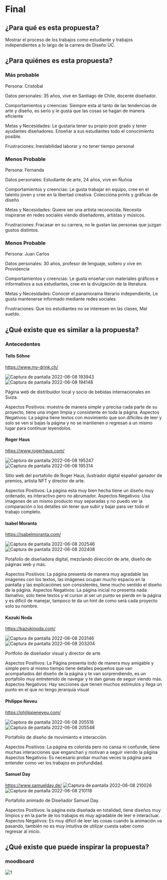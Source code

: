 # Final

## ¿Para qué es esta propuesta?

Mostrar el proceso de los trabajos como estudiante y trabajos independientes a lo largo de la carrera de Diseño UC.

## ¿Para quiénes es esta propuesta?

### Más probable

Persona: Cristobal

Datos personales: 35 años, vive en Santiago de Chile, docente diseñador.

Comportamientos y creencias: Siempre esta al tanto de las tendencias de arte y diseño, es serio y le gusta que las cosas se hagan de manera eficiente

Metas y Necesidades: Le gustaría tener su propio post grado y tener ayudantes diseñadores. Enseñar a sus estudiantes todo el conocimiento posible.

Frustraciones: Inestabilidad laborar y no tener tiempo personal

### Menos Probable 

Persona: Fernanda

Datos personales: Estudiante de arte, 24 años, vive en Ñuñoa

Comportamientos y creencias: Le gusta trabajar en equipo, cree en el talento joven y cree en la libertad creativa. Colecciona prints y gráficas de diseño

Metas y Necesidades: Quiere ser una artista reconocida. Necesita inspirarse en redes sociales viendo diseñadores, artistas y músicos.

Frustraciones: Fracasar en su carrera, no le gustan las personas que juzgan gustos distintos.

### Menos Probable

Persona: Juan Carlos

Datos personales: 30 años, profesor de lenguaje, soltero y vive en Providencia

Comportamientos y creencias: Le gusta enseñar con materiales gráficos e informativos a sus estudiantes, cree en la divulgación de la literatura.

Metas y Necesidades: Conocer el panamorama literario independiente, Le gusta mantenerse informado mediante redes sociales

Frustraciones: Que los estudiantes no se interesen en las clases, Mal sueldo.

## ¿Qué existe que es similar a la propuesta? 

### Antecedentes

#### Tells Söhne

https://www.my-drink.ch/

![Captura de pantalla 2022-06-08 193943](https://user-images.githubusercontent.com/101229924/172735222-0f52b4d1-fa7c-4540-a533-82ad4b514b67.png)
![Captura de pantalla 2022-06-08 194148](https://user-images.githubusercontent.com/101229924/172735286-bbe18fe5-47f7-483e-a5ad-2f8ab0279d25.png)

Página web de distribuidor local y socio de bebidas internacionales en Suiza.

Aspectos Positivos: muestra de manera simple y precisa cada parte de su proyecto, tiene una imgen limpia y consistente en toda la página.
Aspectos Negativos: La página tiene textos con movimiento que son dificiles de leer y solo se ven si bajas la página y no se mantienen o regresan a un mismo lugar para continuar leyendolos.

#### Roger Haus 

https://www.rogerhaus.com/

![Captura de pantalla 2022-06-08 195247](https://user-images.githubusercontent.com/101229924/172736434-66620812-1efd-49f6-9e45-488f82b1ebee.png)
![Captura de pantalla 2022-06-08 195314](https://user-images.githubusercontent.com/101229924/172736447-fbbbfcd0-0435-444a-95fb-5d3629d4a852.png)

Sitio web del portafolio de Roger Haus, ilustrador digital español ganador de premios, artista NFT y director de arte.

Aspectos Positivos: La página esta muy bien hecha tiene un diseño muy ordenado, es interactivo pero no abrumador.
Aspectos Negativos: Usa imagenes de un mismo producto muy separadas y no puedo ver la comparación o los detalles sin tener que subir y bajar para ver todo el trabajo completo.

#### Isabel Moranta

https://isabelmoranta.com/

![Captura de pantalla 2022-06-08 202546](https://user-images.githubusercontent.com/101229924/172739100-b1ff97ea-c8f5-47c0-89f5-d493b0d67764.png)
![Captura de pantalla 2022-06-08 202408](https://user-images.githubusercontent.com/101229924/172739121-a2731519-d843-46b5-bf2f-e31af1d51d72.png)

Potafolio de diseñadora digital, mezclando dirección de arte, diseño de páginas web y más.

Aspectos Positivos: La página presenta de manera muy agradable las imágenes con los textos, las imágenes ocupan mucho espacio en la pantalla y las explicaciónes son consistentes, tiene mucho sentido el diseño de la página.
Aspectos Negativos: La página inicial no presenta nada llamativo, solo tiene textos y el cursor al ser un punto se pierde en la página y es dificil de manejar, tampoco te da un hint de como será cada proyecto solo su nombre.

#### Kazuki Noda

https://kazukinoda.com/

![Captura de pantalla 2022-06-08 203146](https://user-images.githubusercontent.com/101229924/172739726-8c99fc6f-a689-44ab-9509-c11376e31b05.png)
![Captura de pantalla 2022-06-08 203204](https://user-images.githubusercontent.com/101229924/172739731-6d4d7c73-b619-4221-91f2-61521b6d5bfb.png)

Portfolio de diseñador visual y director de arte

Aspectos Positivos: La Página presenta todo de manera muy amigable y simple pero al mismo tiempo tiene detalles pequeños que van acompañados del diseño de la página y te van sorprendiendo, es un portafolio muy entretenido de navegar y te dan ganas de seguir viendo más.
Aspectos Negativos: Hay secciones que tienen muchos estimulos y llega un punto en el que no tengo jerarquía visual

#### Philippe Neveu

https://philippeneveu.com/

![Captura de pantalla 2022-06-08 205518](https://user-images.githubusercontent.com/101229924/172741782-ca9d112e-7322-4bd5-83a2-0ccce8d8206d.png)
![Captura de pantalla 2022-06-08 205548](https://user-images.githubusercontent.com/101229924/172741794-a7ac484b-5f72-4457-8c89-a7b0a5c79f75.png)

Portafolio de diseño de movimiento e interacción.

Aspectos Positivos: La página es colorida pero no cansa ni confunde, tiene muchas interacciones que enganchan y motivan a seguir viendo la página
Aspectos Negativos: Es necesario probar muchas veces la página para entender como ver los trabajos en profundidad.

#### Samuel Day

https://www.samuelday.de/
![Captura de pantalla 2022-06-08 210026](https://user-images.githubusercontent.com/101229924/172742291-ece46881-2e4f-47e2-b964-7077ba3f37cf.png)
![Captura de pantalla 2022-06-08 210118](https://user-images.githubusercontent.com/101229924/172742285-49ae7344-dc7b-4271-b1e4-2d53aa3a8f8c.png)


Portafolio animado de Diseñador Samuel Day.

Aspectos Positivos: la página esta diseñada en totalidad, tiene diseños muy limpios y en la parte de los trabajos es muy agradable de leer e interactuar.
Aspectos Negativos: Es muy dificil de leer las cosas cuando la animación va pasando, también no es muy intuitiva de utilizar cuesta saber como regresar al inicio.

## ¿Qué existe que puede inspirar la propuesta? 

### moodboard

![1](https://user-images.githubusercontent.com/101229924/172744235-5f3acddd-b8e2-42a5-b6a1-653d9cc1614a.jpg)


